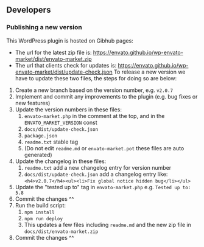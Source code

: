 ## Developers

### Publishing a new version

This WordPress plugin is hosted on Gibhub pages:
- The url for the latest zip file is: https://envato.github.io/wp-envato-market/dist/envato-market.zip
- The url that clients check for updates is: https://envato.github.io/wp-envato-market/dist/update-check.json
To release a new version we have to update these two files, the steps for doing so are below:

1. Create a new branch based on the version number, e.g. `v2.0.7`
1. Implement and commit any improvements to the plugin (e.g. bug fixes or new features)
1. Update the version numbers in these files:
    1. `envato-market.php` in the comment at the top, and in the `ENVATO_MARKET_VERSION` const
    1. `docs/dist/update-check.json`
    1. `package.json`
    1. `readme.txt` stable tag
    1. (Do not edit `readme.md` or `envato-market.pot` these files are auto generated)
1. Update the changelog in these files:
    1. `readme.txt` add a new changelog entry for version number
    1. `docs/dist/update-check.json` add a changelog entry like: `<h4>v2.0.7</h4><ul><li>Fix global notice hidden bug</li></ul>`
1. Update the "tested up to" tag in `envato-market.php` e.g. `Tested up to: 5.8`
1. Commit the changes ^^
1. Run the build script:
    1. `npm install`
    1. `npm run deploy`
    1. This updates a few files including `readme.md` and the new zip file in `docs/dist/envato-market.zip`
1. Commit the changes ^^

